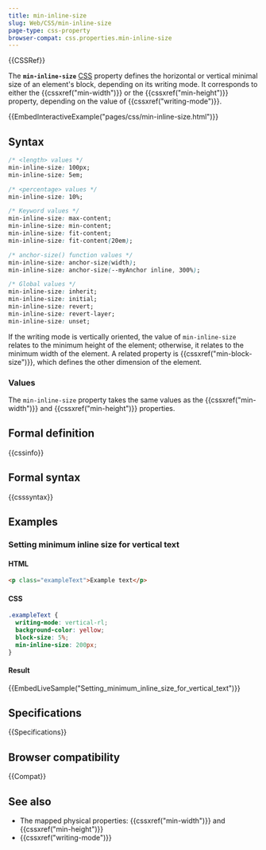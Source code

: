 ```yaml
---
title: min-inline-size
slug: Web/CSS/min-inline-size
page-type: css-property
browser-compat: css.properties.min-inline-size
---
```


{{CSSRef}}

The **`min-inline-size`** [CSS](/en-US/docs/Web/CSS) property defines the horizontal or vertical minimal size of an element's block, depending on its writing mode. It corresponds to either the {{cssxref("min-width")}} or the {{cssxref("min-height")}} property, depending on the value of {{cssxref("writing-mode")}}.

{{EmbedInteractiveExample("pages/css/min-inline-size.html")}}

## Syntax

```css
/* <length> values */
min-inline-size: 100px;
min-inline-size: 5em;

/* <percentage> values */
min-inline-size: 10%;

/* Keyword values */
min-inline-size: max-content;
min-inline-size: min-content;
min-inline-size: fit-content;
min-inline-size: fit-content(20em);

/* anchor-size() function values */
min-inline-size: anchor-size(width);
min-inline-size: anchor-size(--myAnchor inline, 300%);

/* Global values */
min-inline-size: inherit;
min-inline-size: initial;
min-inline-size: revert;
min-inline-size: revert-layer;
min-inline-size: unset;
```

If the writing mode is vertically oriented, the value of `min-inline-size` relates to the minimum height of the element; otherwise, it relates to the minimum width of the element. A related property is {{cssxref("min-block-size")}}, which defines the other dimension of the element.

### Values

The `min-inline-size` property takes the same values as the {{cssxref("min-width")}} and {{cssxref("min-height")}} properties.

## Formal definition

{{cssinfo}}

## Formal syntax

{{csssyntax}}

## Examples

### Setting minimum inline size for vertical text

#### HTML

```html
<p class="exampleText">Example text</p>
```

#### CSS

```css
.exampleText {
  writing-mode: vertical-rl;
  background-color: yellow;
  block-size: 5%;
  min-inline-size: 200px;
}
```

#### Result

{{EmbedLiveSample("Setting_minimum_inline_size_for_vertical_text")}}

## Specifications

{{Specifications}}

## Browser compatibility

{{Compat}}

## See also

- The mapped physical properties: {{cssxref("min-width")}} and {{cssxref("min-height")}}
- {{cssxref("writing-mode")}}
